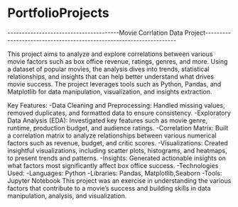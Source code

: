 # PortfolioProjects
---------------------------------------Movie Corrlation Data Project--------------------------------------------------------------------

This project aims to analyze and explore correlations between various movie factors such as box office revenue, ratings, genres, and more. 
Using a dataset of popular movies, the analysis dives into trends, statistical relationships, and insights that can help better understand 
what drives movie success. The project leverages tools such as Python, Pandas, and Matplotlib for data manipulation, visualization, and 
insights extraction.




Key Features:
-Data Cleaning and Preprocessing: Handled missing values, removed duplicates, and formatted data to ensure consistency.
-Exploratory Data Analysis (EDA): Investigated key features such as movie genre, runtime, production budget, and audience ratings.
-Correlation Matrix: Built a correlation matrix to analyze relationships between various numerical factors such as revenue, budget, and critic scores.
-Visualizations: Created insightful visualizations, including scatter plots, histograms, and heatmaps, to present trends and patterns.
-Insights: Generated actionable insights on what factors most significantly affect box office success.
-Technologies Used:
-Languages: Python
-Libraries: Pandas, Matplotlib,Seaborn
-Tools: Jupyter Notebook
This project was an exercise in understanding the various factors that contribute to a movie’s success and building skills in data manipulation, analysis, and visualization.
